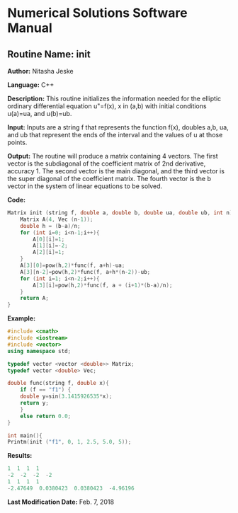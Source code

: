 # Numerical Solutions Software Manual

## **Routine Name:** init

**Author:** Nitasha Jeske

**Language:** C++

**Description:** This routine initializes the information needed for the elliptic ordinary differential equation u"=f(x), x in (a,b) with initial conditions u(a)=ua, and u(b)=ub. 

**Input:** Inputs are a string f that represents the function f(x), doubles a,b, ua, and ub that represent the ends of the interval and the values of u at those points. 

**Output:** The routine will produce a matrix containing 4 vectors. The first vector is the subdiagonal of the coefficient matrix of 2nd derivative, accuracy 1. The second vector is the main diagonal, and the third vector is the super diagonal of the coefficient matrix. The fourth vector is the b vector in the system of linear equations to be solved. 

**Code:** 
```C++
Matrix init (string f, double a, double b, double ua, double ub, int n){
    Matrix A(4, Vec (n-1));
    double h = (b-a)/n;
    for (int i=0; i<n-1;i++){
        A[0][i]=1;
        A[1][i]=-2;
        A[2][i]=1;
    }
    A[3][0]=pow(h,2)*func(f, a+h)-ua;
    A[3][n-2]=pow(h,2)*func(f, a+h*(n-2))-ub;
    for (int i=1; i<n-2;i++){
        A[3][i]=pow(h,2)*func(f, a + (i+1)*(b-a)/n);
    }
    return A;
}
```

**Example:**
```C++
#include <cmath>
#include <iostream>
#include <vector>
using namespace std;

typedef vector <vector <double>> Matrix;
typedef vector <double> Vec;

double func(string f, double x){
    if (f == "f1") {
    double y=sin(3.1415926535*x);
    return y;
    }
    else return 0.0;
}

int main(){
Printm(init ("f1", 0, 1, 2.5, 5.0, 5));
```

**Results:** 
```C++
1  1  1  1  
-2  -2  -2  -2  
1  1  1  1  
-2.47649  0.0380423  0.0380423  -4.96196  
```

**Last Modification Date:** Feb. 7, 2018
